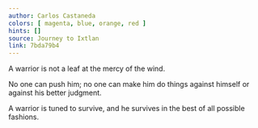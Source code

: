 ```yaml
---
author: Carlos Castaneda
colors: [ magenta, blue, orange, red ]
hints: []
source: Journey to Ixtlan
link: 7bda79b4
---
```

A warrior is not a leaf at the mercy of the wind.

No one can push him; no one can make him do things against himself or against his better judgment.

A warrior is tuned to survive, and he survives in the best of all possible fashions.
